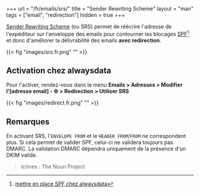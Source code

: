 +++
url = "/fr/emails/srs/"
title = "Sender Rewriting Scheme"
layout = "man"
tags = ["email", "redirection"]
hidden = true
+++

[Sender Rewriting Scheme](https://en.wikipedia.org/wiki/Sender_Rewriting_Scheme) (ou SRS) permet de réécrire l'adresse de l'expéditeur sur l'enveloppe des emails pour contourner les blocages [SPF](https://fr.wikipedia.org/wiki/Sender_Policy_Framework)[^1] et donc d'améliorer la délivrabilité des emails **avec redirection**.

{{< fig "images/srs.fr.png" "" >}}

## Activation chez alwaysdata

Pour l'activer, rendez-vous dans le menu **Emails > Adresses > Modifier l'[adresse email] - ⚙️ > Redirection > Utiliser SRS**

{{< fig "images/redirect.fr.png" "" >}}

## Remarques

En activant SRS, l'`ENVELOPE FROM` et le `HEADER FROM`/`FROM` ne correspondent plus. Si cela permet de valider SPF, celui-ci ne validera toujours pas DMARC. La validation DMARC dépendra uniquement de la présence d'un DKIM valide.

> Icônes : The Noun Project

[^1]: [mettre en place SPF chez alwaysdata](e-mails/set-up-spf-dkim-dmarc#sender-policy-framework)
